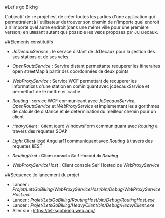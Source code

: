 #Let's go Biking

L'objectif de ce projet est de créer toutes les parties d'une application qui permettraient à l'utilisateur de trouver son chemin de n'importe quel endroit
à n'importe quel autre endroit (dans une même ville pour une première version) en utilisant autant que possible les vélos proposés par JC Decaux.

##Elements constitutifs

* *JcDecauxService* :
le service distant de JcDecaux pour la gestion des ses stations et de ses velos.

* *OpenRouteService* : Service distant permettante recuperer les itineraires open streetMap à partir des coordonnées de deux points

* *WebProxyService* : Service WCF permettant de recuperer les informations d'une station en cominiquant avec jcdecauxService
et permettant de le mettre en cache

* *Routing* : service WCF communicant avec *JcDecauxService*, *OpenRouteService* et *WebProxyService* et implementant les algorithmes
de calcule de distance et de determination du meilleur chemin pour un client

* *HeavyClient* : Client lourd WindowsForm communiquant avec *Routing* à travers des requetes SOAP

* *Light* Client légé Angular11 communiquant avec *Routing* à travers des requetes REST

* *RoutingHost* : Client console Self Hosted de *Routing*

* *WebProxyServiceHost* : Client console Self Hosted de *WebProxyService*

##Sequence de lancement du projet
* Lancer :  *Projet/LetsGoBiking/WebProxyServiceHost/bin/Debug/WebProxyServiceHost.exe*
* Lancer :  *Projet/LetsGoBiking/RoutingHost/bin/Debug/RoutingHost.exe*
* Lancer :  *Projet/LetsGoBiking/HeavyClient/bin/Debug/HeavyClient.exe*
* Aller sur :   https://let-sgobiking.web.app/


